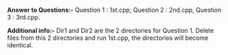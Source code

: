 **Answer to Questions:-**
Question 1 : 1st.cpp, 
Question 2 : 2nd.cpp, 
Question 3 : 3rd.cpp.

**Additional info:-**
Dir1 and Dir2 are the 2 directories for Question 1. Delete files from this 2 directories and run 1st.cpp, the directories will become identical.
